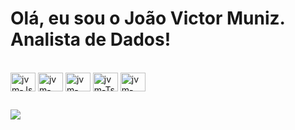 # Olá, eu sou o João Victor Muniz. Analista de Dados!

<div style="display: inline_block"><br>
  <img align="center" alt="jvm-Js" height="30" width="40" src="https://cdn.jsdelivr.net/gh/devicons/devicon/icons/python/python-original.svg">
  <img align="center" alt="jvm-Mongo" height="30" width="40" src="https://cdn.jsdelivr.net/gh/devicons/devicon/icons/mongodb/mongodb-original.svg"> 
  <img align="center" alt="jvm-Node" height="30" width="40" src="https://cdn.jsdelivr.net/gh/devicons/devicon/icons/postgresql/postgresql-original.svg">
  <img align="center" alt="jvm-Ts" height="30" width="40" src="http://www.w3.org/2000/svg](https://img.icons8.com/color/48/microsoft-excel-2019--v1.png" alt="microsoft-excel-2019--v1">
  <img align="center" alt="jvm-React" height="30" width="40" src="http://www.w3.org/2000/svg">
</div>
  
  ##
 
<div> 
  <a href="https://www.linkedin.com/in/jo%C3%A3ovictormuniz/" target="_blank"><img src="https://img.shields.io/badge/-LinkedIn-%230077B5?style=for-the-badge&logo=linkedin&logoColor=white" target="_blank"></a> 
</div>

